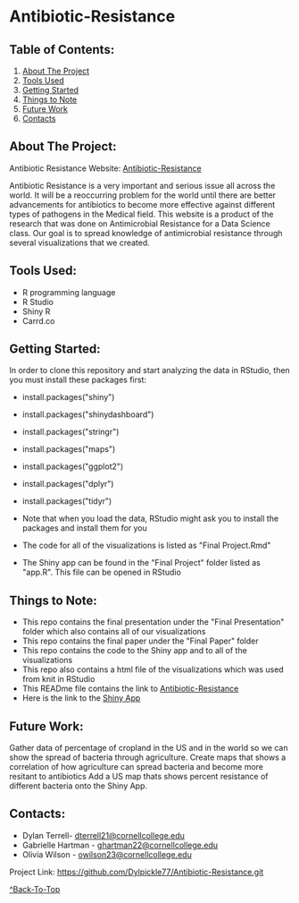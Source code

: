 <a name="section_name"></a>
# Antibiotic-Resistance

Table of Contents:
---------------
1. [About The Project](#about)
2. [Tools Used](#tools)
3. [Getting Started](#start)
4. [Things to Note](#note)
5. [Future Work](#future)
6. [Contacts](#contact)

<a name="about"></a>
About The Project:
---------------
Antibiotic Resistance Website: [Antibiotic-Resistance](https://antibioticresistance2018.carrd.co/)

Antibiotic Resistance is a very important and serious issue all across the world. It will be a reoccurring problem for the world until there are better advancements for antibiotics to become more effective against different types of pathogens in the Medical field. This website is a product of the research that was done on Antimicrobial Resistance for a Data Science class. Our goal is to spread knowledge of antimicrobial resistance through several visualizations that we created.

<a name="tools"></a>
Tools Used:
---------------
* R programming language
* R Studio
* Shiny R
* Carrd.co

<a name="start"></a>
Getting Started:
---------------
In order to clone this repository and start analyzing the data in RStudio, then you must install these packages first:

* install.packages("shiny")
* install.packages("shinydashboard")
* install.packages("stringr")
* install.packages("maps")
* install.packages("ggplot2")
* install.packages("dplyr")
* install.packages("tidyr")

* Note that when you load the data, RStudio might ask you to install the packages and install them for you
* The code for all of the visualizations is listed as "Final Project.Rmd"
* The Shiny app can be found in the "Final Project" folder listed as "app.R". This file can be opened in RStudio


<a name="note"></a>
Things to Note:
---------------
* This repo contains the final presentation under the "Final Presentation" folder which also contains all of our visualizations
* This repo contains the final paper under the "Final Paper" folder
* This repo contains the code to the Shiny app and to all of the visualizations
* This repo also contains a html file of the visualizations which was used from knit in RStudio
* This READme file contains the link to [Antibiotic-Resistance](https://antibioticresistance2018.carrd.co/) 
* Here is the link to the [Shiny App](https://antimicrobial-resistance.shinyapps.io/antibioticClassPrescriptionsUS2018/)

<a name="future"></a>
Future Work:
---------------
Gather data of percentage of cropland in the US and in the world so we can show the
spread of bacteria through agriculture.
Create maps that shows a correlation of how agriculture can spread bacteria and become more resitant to antibiotics
Add a US map thats shows percent resistance of different bacteria onto the Shiny App.

<a name="contact"></a>
Contacts:
---------------
- Dylan Terrell- dterrell21@cornellcollege.edu
- Gabrielle Hartman - ghartman22@cornellcollege.edu
- Olivia Wilson - owilson23@cornellcollege.edu

Project Link: https://github.com/Dylpickle77/Antibiotic-Resistance.git

[^Back-To-Top](#section_name)
          <a name="section_name"></a>